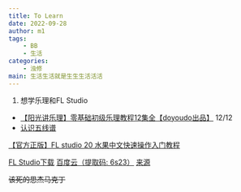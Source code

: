 ```yaml
---
title: To Learn 
date: 2022-09-28
author: m1
tags:
    - BB
    - 生活
categories:
    - 浊修
main: 生活生活就是生生生活活活
---
```


1. 想学乐理和FL Studio

* [【阳光讲乐理】零基础初级乐理教程12集全【doyoudo出品】](https://www.bilibili.com/video/BV1ms411q714)  12/12
* [认识五线谱](https://www.bilibili.com/video/av4125801/)

[【官方正版】FL studio 20 水果中文快速操作入门教程](https://www.bilibili.com/video/BV1d441187Kq/)

[FL Studio下载](https://usersdrive.com/ww9z10yygexu.html) [百度云（提取码: 6s23）](https://pan.baidu.com/s/15oGsTDCGO4VbDzgAdLa7aQ?pwd=6s23) [来源](https://appnee.com/fl-studio/)

~~该死的思杰马克丁~~
